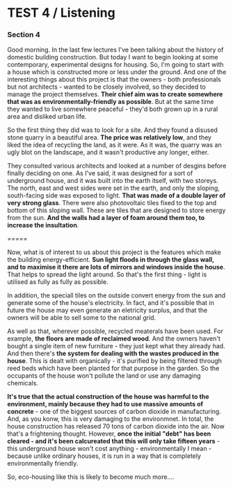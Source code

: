TEST 4 / Listening  
=======

### Section 4    
  
Good morning. In the last few lectures I've been talking about the history of domestic building construction. But today I want to begin looking at some contemporary, experimental designs for housing. So, I'm going to start with a house which is constructed more or less under the ground. And one of the interesting things about this project is that the owners -  both professionals but not architects - wanted to be closely involved, so they decided to manage the project themselves. **Their chief aim was to create somewhere that was as environmentally-friendly as possible**. But at the same time they wanted to live somewhere peaceful - they'd both grown up in a rural area and disliked urban life.  
  
So the first thing they did was to look for a site. And they found a disused stone quarry in a beautiful area. **The price was relatively low**, and they liked the idea of recycling the land, as it were. As it was, the quarry was an ugly blot on the landscape, and it wasn't productive any longer, either.  
    
They consulted various architects and looked at a number of desgins before finally deciding on one. As I've said, it was designed for a sort of underground house, and it was built into the earth itself, with two storeys. The north, east and west sides were set in the earth, and only the sloping, south-facing side was exposed to light. **That was made of a double layer of very strong glass**. There were also photovoltaic tiles fixed to the top and bottom of this sloping wall. These are tiles that are designed to store energy from the sun. **And the walls had a layer of foam around them too, to increase the insultation**.   
  
=====  
  
Now, what is of interest to us about this project is the features which make the building energy-efficient. **Sun light floods in through the glass wall, and to maximise it there are lots of mirrors and windows inside the house**. That helps to spread the light around. So that's the first thing - light is utilised as fully as fully as possible.  
  
In addition, the speciall tiles on the outside convert energy from the sun and generate some of the house's electricity. In fact, and it's possible that in future the house may even generate an eletricity surplus, and that the owners will be able to sell some to the national grid.  
   
As well as that, wherever possible, recycled meaterals have been used. For example, **the floors are made of reclaimed wood**. And the owners haven't bought a single item of new furniture - they just kept what they already had. And then there's **the system for dealing with the wastes produced in the house**. This is dealt with organically - it's purified by being filtered through reed beds which have been planted for that purpose in the garden. So the occupants of the house won't pollute the land or use any damaging chemicals.  
  
**It's true that the actual construction of the house was harmful to the environment, mainly because they had to use massive amounts of concrete** - one of the biggest sources of carbon dioxide in manufacturing. And, as you konw, this is very damaging to the environmnet. In total, the house construction has released 70 tons of carbon dioxide into the air. Now that's a frightening thought. However, **once the initial "debt" has been cleared - and it's been calcureated that this will only take fifteen years** - this underground house won't cost anything - environmentally I mean - because unlike ordinary houses, it is run in a way that is completely environmentally friendly.  
  
So, eco-housing like this is likely to become much more....  
  

